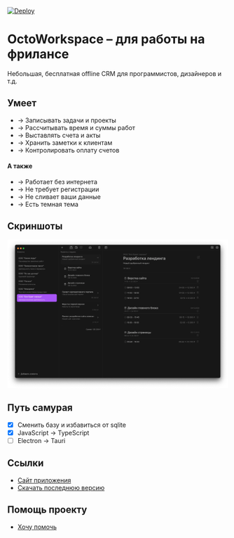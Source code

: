 [![Deploy](https://github.com/uonick/octo-workspace/actions/workflows/blank.yml/badge.svg)](https://github.com/uonick/octo-workspace/actions/workflows/blank.yml)
# OctoWorkspace – для работы на фрилансе
Небольшая, бесплатная offline CRM для программистов, дизайнеров и т.д.

## Умеет
* → Записывать задачи и проекты
* → Рассчитывать время и суммы работ
* → Выставлять счета и акты
* → Хранить заметки к клиентам
* → Контролировать оплату счетов

#### А также
* → Работает без интернета
* → Не требует регистрации
* → Не сливает ваши данные
* → Есть темная тема

## Скриншоты
![Screenshot](https://raw.githubusercontent.com/uonick/octo-workspace/main/screenshot.webp)



## Путь самурая
- [x] Сменить базу и избавиться от sqlite
- [x] JavaScript → TypeScript
- [ ] Electron → Tauri

## Ссылки
* [Сайт приложения](https://octows.ru)
* [Скачать последнюю версию](https://github.com/uonick/octo-workspace/releases)

## Помощь проекту
* [Хочу помочь​](https://yoomoney.ru/to/41001118331472)
